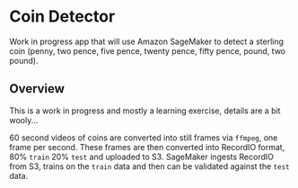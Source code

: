 # Coin Detector

Work in progress app that will use Amazon SageMaker to detect a sterling coin (penny, two pence, five pence, twenty pence, fifty pence, pound, two pound).

## Overview

This is a work in progress and mostly a learning exercise, details are a bit wooly...

60 second videos of coins are converted into still frames via `ffmpeg`, one frame per second. These frames are then converted into RecordIO format, 80% `train` 20% `test` and uploaded to S3. SageMaker ingests RecordIO from S3, trains on the `train` data and then can be validated against the `test` data.